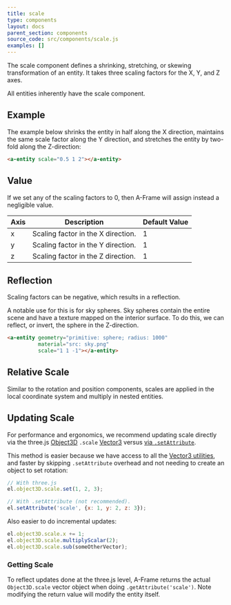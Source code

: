```yaml
---
title: scale
type: components
layout: docs
parent_section: components
source_code: src/components/scale.js
examples: []
---
```


The scale component defines a shrinking, stretching, or skewing transformation
of an entity. It takes three scaling factors for the X, Y, and Z axes.

All entities inherently have the scale component.

## Example

The example below shrinks the entity in half along the X direction, maintains
the same scale factor along the Y direction, and stretches the entity by
two-fold along the Z-direction:

```html
<a-entity scale="0.5 1 2"></a-entity>
```

## Value

If we set any of the scaling factors to 0, then A-Frame will assign instead a
negligible value.

| Axis | Description                        | Default Value |
|------|------------------------------------|---------------|
| x    | Scaling factor in the X direction. | 1             |
| y    | Scaling factor in the Y direction. | 1             |
| z    | Scaling factor in the Z direction. | 1             |

## Reflection

Scaling factors can be negative, which results in a reflection.

A notable use for this is for sky spheres. Sky spheres contain the entire scene
and have a texture mapped on the interior surface. To do this, we can reflect,
or invert, the sphere in the Z-direction.

```html
<a-entity geometry="primitive: sphere; radius: 1000"
          material="src: sky.png"
          scale="1 1 -1"></a-entity>
```

## Relative Scale

Similar to the rotation and position components, scales are applied in the
local coordinate system and multiply in nested entities.

## Updating Scale

[object3d]: https://threejs.org/docs/#api/core/Object3D
[update]: ../introduction/javascript-events-dom-apis.md#updating-a-component-with-setattribute
[vector]: https://threejs.org/docs/index.html#api/math/Vector3

For performance and ergonomics, we recommend updating scale directly via the
three.js [Object3D][object3d] `.scale` [Vector3][vector] versus [via
`.setAttribute`][update].

This method is easier because we have access to all the [Vector3
utilities][vector], and faster by skipping `.setAttribute` overhead and not
needing to create an object to set rotation:

```js
// With three.js
el.object3D.scale.set(1, 2, 3);

// With .setAttribute (not recommended).
el.setAttribute('scale', {x: 1, y: 2, z: 3});
```

Also easier to do incremental updates:

```js
el.object3D.scale.x += 1;
el.object3D.scale.multiplyScalar(2);
el.object3D.scale.sub(someOtherVector);
```

### Getting Scale

To reflect updates done at the three.js level, A-Frame returns the actual
`Object3D.scale` vector object when doing `.getAttribute('scale')`. Note
modifying the return value will modify the entity itself.
